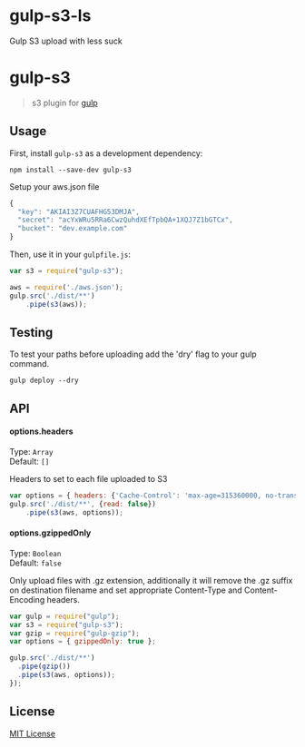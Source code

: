 # gulp-s3-ls
Gulp S3 upload with less suck

# gulp-s3

> s3 plugin for [gulp](https://github.com/wearefractal/gulp)

## Usage

First, install `gulp-s3` as a development dependency:

```shell
npm install --save-dev gulp-s3
```

Setup your aws.json file
```javascript
{
  "key": "AKIAI3Z7CUAFHG53DMJA",
  "secret": "acYxWRu5RRa6CwzQuhdXEfTpbQA+1XQJ7Z1bGTCx",
  "bucket": "dev.example.com"
}
```

Then, use it in your `gulpfile.js`:
```javascript
var s3 = require("gulp-s3");

aws = require('./aws.json');
gulp.src('./dist/**')
    .pipe(s3(aws));
```

## Testing
To test your paths before uploading add the 'dry' flag to your gulp command.

```
gulp deploy --dry
```

## API


#### options.headers

Type: `Array`          
Default: `[]`

Headers to set to each file uploaded to S3

```javascript
var options = { headers: {'Cache-Control': 'max-age=315360000, no-transform, public'} }
gulp.src('./dist/**', {read: false})
    .pipe(s3(aws, options));
```

#### options.gzippedOnly

Type: `Boolean`          
Default: `false`

Only upload files with .gz extension, additionally it will remove the .gz suffix on destination filename and set appropriate Content-Type and Content-Encoding headers.

```javascript
var gulp = require("gulp");
var s3 = require("gulp-s3");
var gzip = require("gulp-gzip");
var options = { gzippedOnly: true };

gulp.src('./dist/**')
  .pipe(gzip())
  .pipe(s3(aws, options));
});
```

## License

[MIT License](http://en.wikipedia.org/wiki/MIT_License)

[npm-url]: https://npmjs.org/package/gulp-s3
[npm-image]: https://badge.fury.io/js/gulp-s3.png
